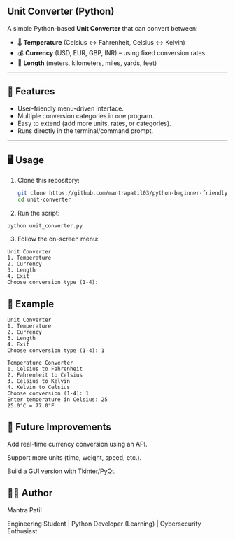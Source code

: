 ## Unit Converter (Python)

A simple Python-based **Unit Converter** that can convert between:

- 🌡️ **Temperature** (Celsius ↔ Fahrenheit, Celsius ↔ Kelvin)
- 💰 **Currency** (USD, EUR, GBP, INR) – using fixed conversion rates
- 📏 **Length** (meters, kilometers, miles, yards, feet)

---

## 🚀 Features
- User-friendly menu-driven interface.
- Multiple conversion categories in one program.
- Easy to extend (add more units, rates, or categories).
- Runs directly in the terminal/command prompt.

---

## 🖥️ Usage

1. Clone this repository:
   ```bash
   git clone https://github.com/mantrapatil03/python-beginner-friendly-projects/unit-converter.git
   cd unit-converter
   
2. Run the script:

```python unit_converter.py```

3. Follow the on-screen menu:

```
Unit Converter
1. Temperature
2. Currency
3. Length
4. Exit
Choose conversion type (1-4):
```

## 📌 Example
```
Unit Converter
1. Temperature
2. Currency
3. Length
4. Exit
Choose conversion type (1-4): 1

Temperature Converter
1. Celsius to Fahrenheit
2. Fahrenheit to Celsius
3. Celsius to Kelvin
4. Kelvin to Celsius
Choose conversion (1-4): 1
Enter temperature in Celsius: 25
25.0°C = 77.0°F
```

## 🔮 Future Improvements

Add real-time currency conversion using an API.

Support more units (time, weight, speed, etc.).

Build a GUI version with Tkinter/PyQt.

## 👨‍💻 Author

Mantra Patil

Engineering Student | Python Developer (Learning) | Cybersecurity Enthusiast
